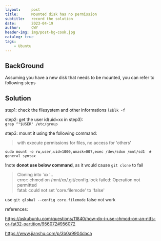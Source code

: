 ```yaml
---
layout:     post
title:      Mounted disk has no permission
subtitle:   record the solution
date:       2023-04-19
author:     CWY
header-img: img/post-bg-cook.jpg
catalog: true
tags:
    - Ubuntu
---
```


## BackGround
Assuming you have a new disk that needs to be mounted, you can refer to following steps

## Solution
step1: check the filesystem and other informations 
`lsblk -f`  

step2: get the user id(uid=xx in step3):  
`grep ^"$USER" /etc/group`

step3: mount it using the following command: 

> with execute permissions for files, no access for 'others'  

`sudo mount -o rw,user,uid=1000,umask=007,exec /dev/sdxn /mnt/sd1  # general syntax`    

!note **donot use below command**, as it would cause `git clone` to fail
> Cloning into 'xx'...  
error: chmod on /mnt/xx/.git/config.lock failed: Operation not permitted  
fatal: could not set 'core.filemode' to 'false'    
 
use `git global --config core.filemode` false not work

references:

https://askubuntu.com/questions/11840/how-do-i-use-chmod-on-an-ntfs-or-fat32-partition/956072#956072

https://www.jianshu.com/p/3b0a9904daca


